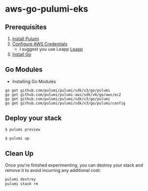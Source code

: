 # aws-go-pulumi-eks

## Prerequisites

1. [Install Pulumi](https://www.pulumi.com/docs/get-started/install/)
2. [Configure AWS Credentials](https://www.pulumi.com/docs/intro/cloud-providers/aws/setup/)
    * I suggest you use Leapp [Leapp](https://docs.leapp.cloud/latest/installation/install-leapp/)
3. [Install Go](https://www.pulumi.com/docs/intro/languages/go/)

## Go Modules

- Installing Go Modules
```
go get github.com/pulumi/pulumi/sdk/v3/go/pulumi
go get github.com/pulumi/pulumi-aws/sdk/v6/go/aws/ec2
go get github.com/pulumi/pulumi/sdk/v3/go/pulumi
go get github.com/pulumi/pulumi/sdk/v3/go/pulumi/config
```

## Deploy your stack

```bash
$ pulumi preview
```

```bash
$ pulumi up
```

## Clean Up

Once you're finished experimenting, you can destroy your stack and remove it to avoid incurring any additional cost:

```bash
pulumi destroy
pulumi stack rm
```